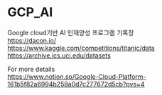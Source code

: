 # GCP_AI
Google cloud기반 AI 인재양성 프로그램 기록장 <br>
https://dacon.io/ <br>
https://www.kaggle.com/competitions/titanic/data <br>
https://archive.ics.uci.edu/datasets

For more details   
https://www.notion.so/Google-Cloud-Platform-161b5f82a6994b258a0d7c277672d5cb?pvs=4
